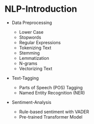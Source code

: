 # NLP-Introduction
- Data Preprocessing
  - Lower Case
  - Stopwords
  - Regular Expressions
  - Tokenizing Text
  - Stemming
  - Lemmatization
  - N-grams
  - Vectorizing Text
    
- Text-Tagging
  - Parts of Speech (POS) Tagging
  - Named Entity Recognition (NER)
    
- Sentiment-Analysis
  - Rule-based sentiment with VADER
  - Pre-trained Transformer Model

